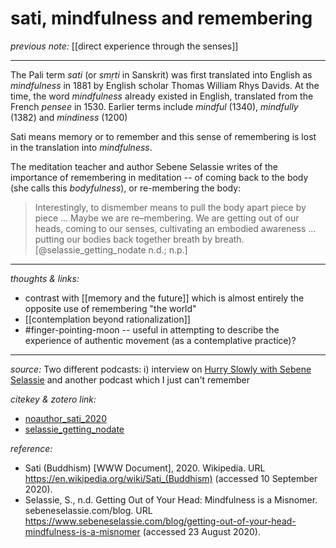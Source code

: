 # sati, mindfulness and remembering

_previous note:_ [[direct experience through the senses]]

---

The Pali term _sati_ (or _smṛti_ in Sanskrit) was first translated into English as _mindfulness_ in 1881 by English scholar Thomas William Rhys Davids. At the time, the word _mindfulness_ already existed in English, translated from the French _pensee_ in 1530. Earlier terms include _mindful_ (1340), _mindfully_ (1382) and _mindiness_ (1200)

Sati means memory or to remember and this sense of remembering is lost in the translation into _mindfulness_.

The meditation teacher and author Sebene Selassie writes of the importance of remembering in meditation -- of coming back to the body (she calls this _bodyfulness_), or re-membering the body:

>Interestingly, to dismember means to pull the body apart piece by piece ... Maybe we are re–membering. We are getting out of our heads, coming to our senses, cultivating an embodied awareness ... putting our bodies back together breath by breath.[@selassie_getting_nodate n.d.; n.p.]


---

_thoughts & links:_

- contrast with [[memory and the future]] which is almost entirely the opposite use of remembering "the world"
- [[contemplation beyond rationalization]]
- #finger-pointing-moon -- useful in attempting to describe the experience of authentic movement (as a contemplative practice)?


---

_source:_ Two different podcasts: i) interview on [Hurry Slowly with Sebene Selassie](https://hurryslowly.co/sebene-selassie/) and another podcast which I just can't remember

_citekey & zotero link:_ 

- [noauthor_sati_2020](zotero://select/items/1_FSFZKT7Q)
- [selassie_getting_nodate](zotero://select/items/1_SLLBD7ND)

_reference:_ 

- Sati (Buddhism) [WWW Document], 2020. Wikipedia. URL <https://en.wikipedia.org/wiki/Sati_(Buddhism)> (accessed 10 September 2020).
- Selassie, S., n.d. Getting Out of Your Head: Mindfulness is a Misnomer. sebeneselassie.com/blog. URL <https://www.sebeneselassie.com/blog/getting-out-of-your-head-mindfulness-is-a-misnomer> (accessed 23 August 2020).


